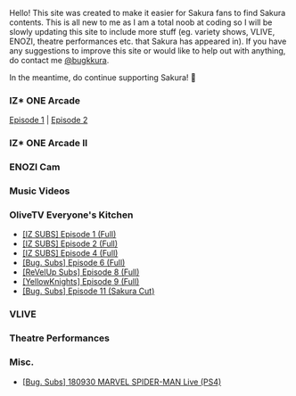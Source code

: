 Hello! This site was created to make it easier for Sakura fans to find Sakura contents. This is all new to me as I am a total noob at coding so  I will be slowly updating this site to include more stuff (eg. variety shows, VLIVE, ENOZI, theatre performances etc. that Sakura has appeared in). If you have any suggestions to improve this site or would like to help out with anything, do contact me <a href="https://twitter.com/bugkkura"> @bugkkura</a>.

In the meantime, do continue supporting Sakura! 🥰

### IZ* ONE Arcade

<a href="https://www.youtube.com/watch?v=sEFiHs7mLjM">Episode 1</a> | <a href="https://www.youtube.com/watch?v=7JH2KFJKGjA">Episode 2</a> 



### IZ* ONE Arcade II

### ENOZI Cam

### Music Videos

### OliveTV Everyone's Kitchen
* <a href="./md/everyone's kitchen/181229EKEpisode1.html">[IZ SUBS] Episode 1 (Full)</a>
* <a href="">[IZ SUBS] Episode 2 (Full)</a>
* <a href="">[IZ SUBS] Episode 4 (Full)</a>
* <a href="">[Bug. Subs] Episode 6 (Full)</a>
* <a href="">[ReVelUp Subs] Episode 8 (Full)</a>
* <a href="">[YellowKnights] Episode 9 (Full)</a>
* <a href="">[Bug. Subs] Episode 11 (Sakura Cut)</a>

### VLIVE

### Theatre Performances

### Misc.
* <a href="./md/misc/180930SakuraSpiderman.html">[Bug. Subs] 180930 MARVEL SPIDER-MAN Live (PS4)</a>
